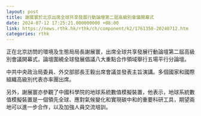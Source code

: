 ```yaml
---
layout: post
title: 謝展寰於北京出席全球共享發展行動論壇第二屆高級別會議開幕式
date: 2024-07-12 17:25:21.000000000 +08:00
link: https://news.rthk.hk/rthk/ch/component/k2/1761350-20240712.htm
categories: rthk
---
```


正在北京訪問的環境及生態局局長謝展寰，出席全球共享發展行動論壇第二屆高級別會議開幕式，論壇圍繞全球發展倡議八大重點合作領域舉行五場平行分論壇。

中共中央政治局委員、外交部部長王毅出席會議並發表主旨演講。多個國家和國際組織高級別代表亦率團出席。

另外，謝展寰亦參觀了中國科學院的地球系統數值模擬裝置，他表示，地球系統數值模擬裝置是一個領先全球、應對氣候變化和實現碳中和的重要科研工具，期望兩地可以進一步合作，以及加強人員交流培訓。
